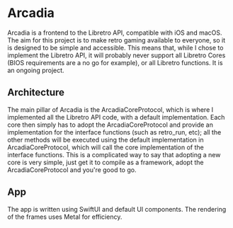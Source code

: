 # Arcadia

Arcadia is a frontend to the Libretro API, compatible with iOS and macOS.
The aim for this project is to make retro gaming available to everyone, so it is designed to be simple and accessible.
This means that, while I chose to implement the Libretro API, it will probably never support all Libretro Cores (BIOS requirements are a no go for example), or all Libretro functions.
It is an ongoing project.

## Architecture

The main pillar of Arcadia is the ArcadiaCoreProtocol, which is where I implemented all the Libretro API code, with a default implementation.
Each core then simply has to adopt the ArcadiaCoreProtocol and provide an implementation for the interface functions (such as retro_run, etc); all the other methods will be executed using the default implementation in ArcadiaCoreProtocol, which will call the core implementation of the interface functions.
This is a complicated way to say that adopting a new core is very simple, just get it to compile as a framework, adopt the ArcadiaCoreProtocol and you're good to go.

## App

The app is written using SwiftUI and default UI components. The rendering of the frames uses Metal for efficiency.
